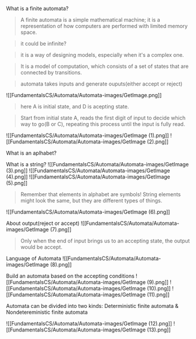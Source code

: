 What is a finite automata? 

>A finite automata is a simple mathematical machine; it is a representation of how computers are performed with limited memory space. 

>it could be infinite? 

>it is a way of designing models, especially when it's a complex one. 

>It is a model of computation, which consists of a set of states that are connected by transitions. 

>automata takes inputs and generate ouputs(either accept or reject)

![[FundamentalsCS/Automata/Automata-images/GetImage.png]]

>here A is initial state, and D is acepting state. 

>Start from initial state A, reads the first digit of input to decide which way to go(B or C), repeating this process until the input is fully read.

![[FundamentalsCS/Automata/Automata-images/GetImage (1).png]]
![[FundamentalsCS/Automata/Automata-images/GetImage (2).png]]

What is an aplhabet? 

What is a string?
![[FundamentalsCS/Automata/Automata-images/GetImage (3).png]]
![[FundamentalsCS/Automata/Automata-images/GetImage (4).png]]
![[FundamentalsCS/Automata/Automata-images/GetImage (5).png]]
>Remember that elements in alphabet are symbols! String elements might look the same, but they are different types of things.

![[FundamentalsCS/Automata/Automata-images/GetImage (6).png]]

About output(reject or accept)
![[FundamentalsCS/Automata/Automata-images/GetImage (7).png]]
>Only when the end of input brings us to an accepting state, the output would be accept. 

Language of Automata
![[FundamentalsCS/Automata/Automata-images/GetImage (8).png]]

Build an automata based on the accepting conditions
![[FundamentalsCS/Automata/Automata-images/GetImage (9).png]]
![[FundamentalsCS/Automata/Automata-images/GetImage (10).png]]
![[FundamentalsCS/Automata/Automata-images/GetImage (11).png]]

Automata can be divided into two kinds: Deterministic finite automata & Nondetereministic finite automata

![[FundamentalsCS/Automata/Automata-images/GetImage (12).png]]
![[FundamentalsCS/Automata/Automata-images/GetImage (13).png]]

